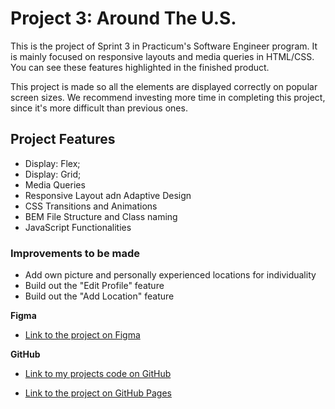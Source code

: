 # Project 3: Around The U.S.

This is the project of Sprint 3 in Practicum's Software Engineer program. It is mainly focused on responsive layouts and media queries in HTML/CSS. You can see these features highlighted in the finished product.

This project is made so all the elements are displayed correctly on popular screen sizes. We recommend investing more time in completing this project, since it's more difficult than previous ones.

## Project Features

- Display: Flex;
- Display: Grid;
- Media Queries
- Responsive Layout adn Adaptive Design
- CSS Transitions and Animations
- BEM File Structure and Class naming
- JavaScript Functionalities

### Improvements to be made

- Add own picture and personally experienced locations for individuality
- Build out the "Edit Profile" feature
- Build out the "Add Location" feature

**Figma**

- [Link to the project on Figma](https://www.figma.com/file/ii4xxsJ0ghevUOcssTlHZv/Sprint-3%3A-Around-the-US?node-id=0%3A1)

**GitHub**

- [Link to my projects code on GitHub](https://github.com/slip4k/se_project_aroundtheus)

- [Link to the project on GitHub Pages](https://slip4k.github.io/se_project_aroundtheus/)
